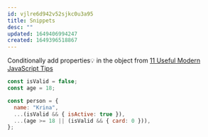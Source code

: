 ```yaml
---
id: vjlre6d942v52sjkc0u3a95
title: Snippets
desc: ""
updated: 1649406994247
created: 1649396518867
---
```


Conditionally add properties💡 in the object from [11 Useful Modern JavaScript Tips](https://medium.com/dhiwise/11-useful-modern-javascript-tips-9736962ed2cd)

```javascript
const isValid = false;
const age = 18;

const person = {
  name: "Krina",
  ...(isValid && { isActive: true }),
  ...(age >= 18 || (isValid && { card: 0 })),
};
```
